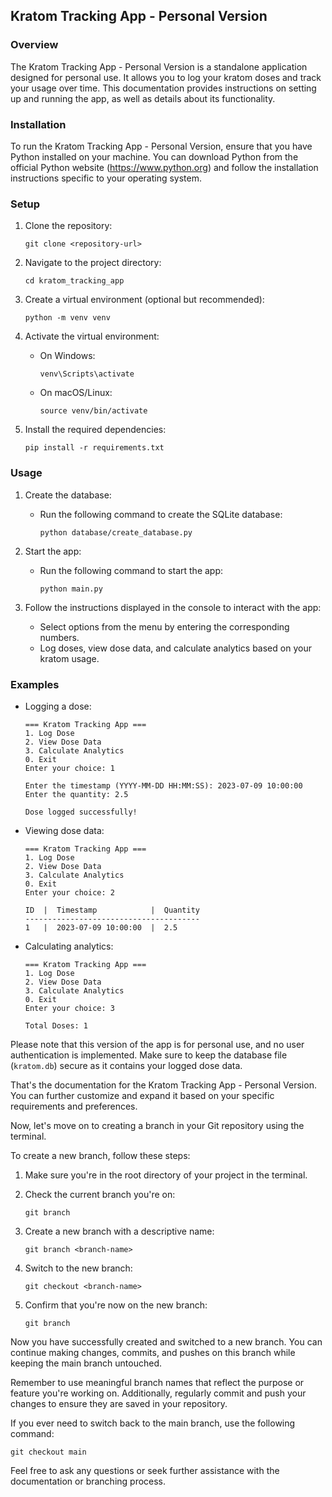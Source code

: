 ## Kratom Tracking App - Personal Version

### Overview
The Kratom Tracking App - Personal Version is a standalone application designed for personal use. It allows you to log your kratom doses and track your usage over time. This documentation provides instructions on setting up and running the app, as well as details about its functionality.

### Installation
To run the Kratom Tracking App - Personal Version, ensure that you have Python installed on your machine. You can download Python from the official Python website (https://www.python.org) and follow the installation instructions specific to your operating system.

### Setup
1. Clone the repository:
   ```
   git clone <repository-url>
   ```

2. Navigate to the project directory:
   ```
   cd kratom_tracking_app
   ```

3. Create a virtual environment (optional but recommended):
   ```
   python -m venv venv
   ```

4. Activate the virtual environment:
   - On Windows:
     ```
     venv\Scripts\activate
     ```
   - On macOS/Linux:
     ```
     source venv/bin/activate
     ```

5. Install the required dependencies:
   ```
   pip install -r requirements.txt
   ```

### Usage
1. Create the database:
   - Run the following command to create the SQLite database:
     ```
     python database/create_database.py
     ```

2. Start the app:
   - Run the following command to start the app:
     ```
     python main.py
     ```

3. Follow the instructions displayed in the console to interact with the app:
   - Select options from the menu by entering the corresponding numbers.
   - Log doses, view dose data, and calculate analytics based on your kratom usage.

### Examples
- Logging a dose:
  ```
  === Kratom Tracking App ===
  1. Log Dose
  2. View Dose Data
  3. Calculate Analytics
  0. Exit
  Enter your choice: 1

  Enter the timestamp (YYYY-MM-DD HH:MM:SS): 2023-07-09 10:00:00
  Enter the quantity: 2.5

  Dose logged successfully!
  ```

- Viewing dose data:
  ```
  === Kratom Tracking App ===
  1. Log Dose
  2. View Dose Data
  3. Calculate Analytics
  0. Exit
  Enter your choice: 2

  ID  |  Timestamp            |  Quantity
  ---------------------------------------
  1   |  2023-07-09 10:00:00  |  2.5
  ```

- Calculating analytics:
  ```
  === Kratom Tracking App ===
  1. Log Dose
  2. View Dose Data
  3. Calculate Analytics
  0. Exit
  Enter your choice: 3

  Total Doses: 1
  ```

Please note that this version of the app is for personal use, and no user authentication is implemented. Make sure to keep the database file (`kratom.db`) secure as it contains your logged dose data.

That's the documentation for the Kratom Tracking App - Personal Version. You can further customize and expand it based on your specific requirements and preferences.

Now, let's move on to creating a branch in your Git repository using the terminal.

To create a new branch, follow these steps:

1. Make sure you're in the root directory of your project in the terminal.

2. Check the current branch you're on:
   ```
   git branch
   ```

3. Create a new branch with a descriptive name:
   ```
   git branch <branch-name>
   ```

4. Switch to the new branch:
   ```
   git checkout <branch-name>
   ```

5. Confirm that you're now on the new branch:
   ```
   git branch
   ```

Now you have successfully created and switched to a new branch. You can continue making changes, commits, and pushes on this branch while keeping the main branch untouched.

Remember to use meaningful branch names that reflect the purpose or feature you're working on. Additionally, regularly commit and push your changes to ensure they are saved in your repository.

If you ever need to switch back to the main branch, use the following command:
```
git checkout main
```

Feel free to ask any questions or seek further assistance with the documentation or branching process.